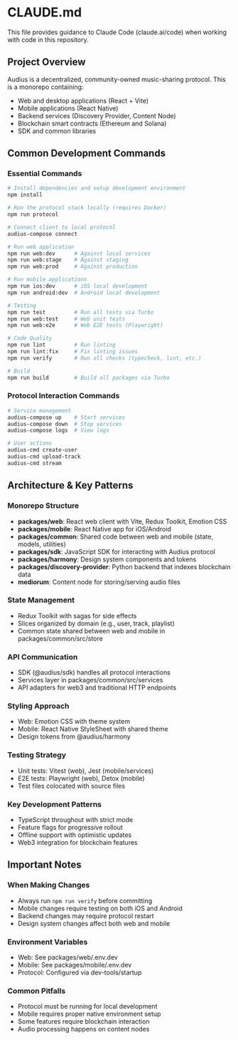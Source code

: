 # CLAUDE.md

This file provides guidance to Claude Code (claude.ai/code) when working with code in this repository.

## Project Overview

Audius is a decentralized, community-owned music-sharing protocol. This is a monorepo containing:
- Web and desktop applications (React + Vite)
- Mobile applications (React Native)
- Backend services (Discovery Provider, Content Node)
- Blockchain smart contracts (Ethereum and Solana)
- SDK and common libraries

## Common Development Commands

### Essential Commands

```bash
# Install dependencies and setup development environment
npm install

# Run the protocol stack locally (requires Docker)
npm run protocol

# Connect client to local protocol
audius-compose connect

# Run web application
npm run web:dev      # Against local services
npm run web:stage    # Against staging
npm run web:prod     # Against production

# Run mobile applications
npm run ios:dev      # iOS local development
npm run android:dev  # Android local development

# Testing
npm run test         # Run all tests via Turbo
npm run web:test     # Web unit tests
npm run web:e2e      # Web E2E tests (Playwright)

# Code Quality
npm run lint         # Run linting
npm run lint:fix     # Fix linting issues
npm run verify       # Run all checks (typecheck, lint, etc.)

# Build
npm run build        # Build all packages via Turbo
```

### Protocol Interaction Commands

```bash
# Service management
audius-compose up    # Start services
audius-compose down  # Stop services
audius-compose logs  # View logs

# User actions
audius-cmd create-user
audius-cmd upload-track
audius-cmd stream
```

## Architecture & Key Patterns

### Monorepo Structure
- **packages/web**: React web client with Vite, Redux Toolkit, Emotion CSS
- **packages/mobile**: React Native app for iOS/Android
- **packages/common**: Shared code between web and mobile (state, models, utilities)
- **packages/sdk**: JavaScript SDK for interacting with Audius protocol
- **packages/harmony**: Design system components and tokens
- **packages/discovery-provider**: Python backend that indexes blockchain data
- **mediorum**: Content node for storing/serving audio files

### State Management
- Redux Toolkit with sagas for side effects
- Slices organized by domain (e.g., user, track, playlist)
- Common state shared between web and mobile in packages/common/src/store

### API Communication
- SDK (@audius/sdk) handles all protocol interactions
- Services layer in packages/common/src/services
- API adapters for web3 and traditional HTTP endpoints

### Styling Approach
- Web: Emotion CSS with theme system
- Mobile: React Native StyleSheet with shared theme
- Design tokens from @audius/harmony

### Testing Strategy
- Unit tests: Vitest (web), Jest (mobile/services)
- E2E tests: Playwright (web), Detox (mobile)
- Test files colocated with source files

### Key Development Patterns
- TypeScript throughout with strict mode
- Feature flags for progressive rollout
- Offline support with optimistic updates
- Web3 integration for blockchain features

## Important Notes

### When Making Changes
- Always run `npm run verify` before committing
- Mobile changes require testing on both iOS and Android
- Backend changes may require protocol restart
- Design system changes affect both web and mobile

### Environment Variables
- Web: See packages/web/.env.dev
- Mobile: See packages/mobile/.env.dev
- Protocol: Configured via dev-tools/startup

### Common Pitfalls
- Protocol must be running for local development
- Mobile requires proper native environment setup
- Some features require blockchain interaction
- Audio processing happens on content nodes